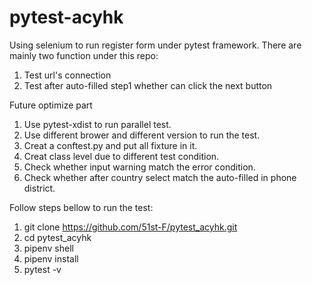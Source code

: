 # pytest-acyhk

Using selenium to run register form under pytest framework.
There are mainly two function under this repo:
1. Test url's connection
2. Test after auto-filled step1 whether can click the next button

Future optimize part
1. Use pytest-xdist to run parallel test.
2. Use different brower and different version to run the test.
3. Creat a conftest.py and put all fixture in it.
4. Creat class level due to different test condition.
5. Check whether input warning match the error condition.
6. Check whether after country select match the auto-filled in phone district.

Follow steps bellow to run the test:
1. git clone https://github.com/51st-F/pytest_acyhk.git
2. cd pytest_acyhk
3. pipenv shell
4. pipenv install
5. pytest -v